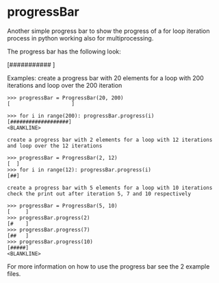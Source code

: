# progressBar
Another simple progress bar to show the progress of a for loop iteration process
in python working also for multiprocessing.

The progress bar has the following look:

[###########         ]

Examples:
    create a progress bar with 20 elements for a loop with 200 iterations 
    and loop over the 200 iteration
    
    >>> progressBar = ProgressBar(20, 200)
    [                    ]
    
    >>> for i in range(200): progressBar.progress(i)
    [###################]
    <BLANKLINE>
    
    create a progress bar with 2 elements for a loop with 12 iterations 
    and loop over the 12 iterations
    
    >>> progressBar = ProgressBar(2, 12)
    [  ]
    >>> for i in range(12): progressBar.progress(i)
    [##]
    
    create a progress bar with 5 elements for a loop with 10 iterations 
    check the print out after iteration 5, 7 and 10 respectively
    
    >>> progressBar = ProgressBar(5, 10)
    [     ]
    >>> progressBar.progress(2)
    [#    ]
    >>> progressBar.progress(7)
    [##   ]
    >>> progressBar.progress(10)
    [#####]
    <BLANKLINE>
    
For more information on how to use the progress bar see the 2 example files.